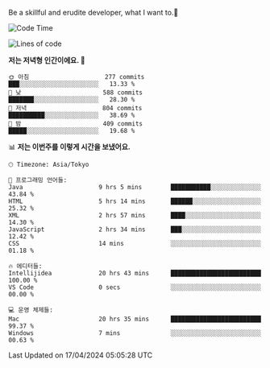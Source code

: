 Be a skillful and erudite developer, what I want to.👶

<!--START_SECTION:waka-->
![Code Time](http://img.shields.io/badge/Code%20Time-704%20hrs%202%20mins-blue)

![Lines of code](https://img.shields.io/badge/%EC%A0%80%EB%8A%94%20%EC%97%AC%ED%83%9C%EA%B9%8C%EC%A7%80%20-1.6%20million%20%EC%A4%84%EC%9D%98%20%EC%BD%94%EB%93%9C%EB%A5%BC%20%EC%9E%91%EC%84%B1%ED%96%88%EC%96%B4%EC%9A%94.-blue)

**저는 저녁형 인간이에요. 🦉** 

```text
🌞 아침                     277 commits         ███░░░░░░░░░░░░░░░░░░░░░░   13.33 % 
🌆 낮　                     588 commits         ███████░░░░░░░░░░░░░░░░░░   28.30 % 
🌃 저녁                     804 commits         ██████████░░░░░░░░░░░░░░░   38.69 % 
🌙 밤　                     409 commits         █████░░░░░░░░░░░░░░░░░░░░   19.68 % 
```


📊 **저는 이번주를 이렇게 시간을 보냈어요.** 

```text
🕑︎ Timezone: Asia/Tokyo

💬 프로그래밍 언어들: 
Java                     9 hrs 5 mins        ███████████░░░░░░░░░░░░░░   43.84 % 
HTML                     5 hrs 14 mins       ██████░░░░░░░░░░░░░░░░░░░   25.32 % 
XML                      2 hrs 57 mins       ████░░░░░░░░░░░░░░░░░░░░░   14.30 % 
JavaScript               2 hrs 34 mins       ███░░░░░░░░░░░░░░░░░░░░░░   12.42 % 
CSS                      14 mins             ░░░░░░░░░░░░░░░░░░░░░░░░░   01.18 % 

🔥 에디터들: 
Intellijidea             20 hrs 43 mins      █████████████████████████   100.00 % 
VS Code                  0 secs              ░░░░░░░░░░░░░░░░░░░░░░░░░   00.00 % 

💻 운영 체제들: 
Mac                      20 hrs 35 mins      █████████████████████████   99.37 % 
Windows                  7 mins              ░░░░░░░░░░░░░░░░░░░░░░░░░   00.63 % 
```


 Last Updated on 17/04/2024 05:05:28 UTC
<!--END_SECTION:waka-->
